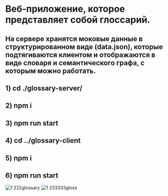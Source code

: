 # Веб-приложение, которое представляет собой глоссарий. 

## На сервере хранятся моковые данные в структурированном виде (data.json), которые подтягиваются клиентом и отображаются в виде словаря и семантического графа, с которым можно работать.


## 1) cd ./glossary-server/
## 2) npm i
## 3) npm run start
## 4) cd ../glossary-client
## 5) npm i
## 6) npm run start

![1 222glossary](https://github.com/Olivka07/Glossary/assets/93726291/83ab930a-80b4-4298-a557-8bf7a7080965)
![1 233333gloss](https://github.com/Olivka07/Glossary/assets/93726291/d0536d47-5c5a-47ba-ba48-ee0f01ffddd5)
